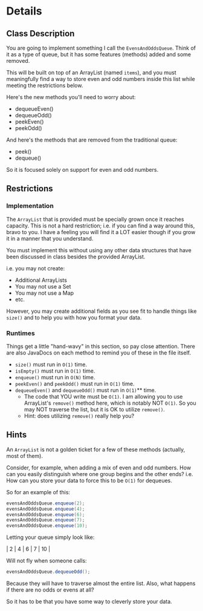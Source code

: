 # Details

## Class Description
You are going to implement something I call the `EvensAndOddsQueue`. Think of it as a type of queue, but it has some features (methods) added and some removed.

This will be built on top of an ArrayList (named `items`), and you must meaningfully find a way to store even and odd numbers inside this list while meeting the restrictions below.

Here's the new methods you'll need to worry about:

- dequeueEven()
- dequeueOdd()
- peekEven()
- peekOdd()

And here's the methods that are removed from the traditional queue:

- peek()
- dequeue()

So it is focused solely on support for even and odd numbers.

## Restrictions
### Implementation
The `ArrayList` that is provided must be specially grown once it reaches capacity. This is not a hard restriction; i.e. if you can find a way around this, bravo to you. I have a feeling you will find it a LOT easier though if you grow it in a manner that you understand.

You must implement this without using any other data structures that have been discussed in class besides the provided ArrayList.

i.e. you may not create:

- Additional ArrayLists
- You may not use a Set
- You may not use a Map
- etc.

However, you may create additional fields as you see fit to handle things like `size()` and to help you with how you format your data.

### Runtimes
Things get a little "hand-wavy" in this section, so pay close attention. There are also JavaDocs on each method to remind you of these in the file itself.

- `size()` must run in `O(1)` time.
- `isEmpty()` must run in `O(1)` time.
- `enqueue()` must run in `O(N)` time.
- `peekEven()` and `peekOdd()` must run in `O(1)` time.
- `dequeueEven()` and `dequeueOdd()` must run in `O(1)`** time.
    - The code that YOU write must be `O(1)`. I am allowing you to use ArrayList's `remove()` method here, which is notably NOT `O(1)`. So you may NOT traverse the list, but it is OK to utilize `remove()`.
    - Hint: does utilizing `remove()` really help you?

## Hints
An `ArrayList` is not a golden ticket for a few of these methods (actually, most of them).

Consider, for example, when adding a mix of even and odd numbers. How can you easily distinguish where one group begins and the other ends? i.e. How can you store your data to force this to be `O(1)` for dequeues.

So for an example of this:

``` java
evensAndOddsQueue.enqueue(2);
evensAndOddsQueue.enqueue(4);
evensAndOddsQueue.enqueue(6);
evensAndOddsQueue.enqueue(7);
evensAndOddsQueue.enqueue(10);
```

Letting your queue simply look like:

| 2 | 4 | 6 | 7 | 10 |

Will not fly when someone calls:

``` java
evensAndOddsQueue.dequeueOdd();
```

Because they will have to traverse almost the entire list. Also, what happens if there are no odds or evens at all?

So it has to be that you have some way to cleverly store your data.






